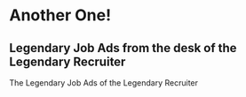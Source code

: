 # Another One!
## Legendary Job Ads from the desk of the Legendary Recruiter

The Legendary Job Ads of the Legendary Recruiter
